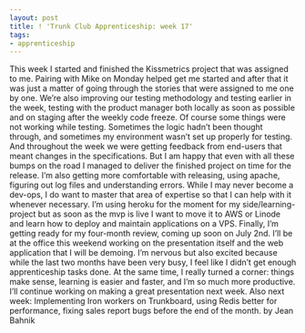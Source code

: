 ```yaml
---
layout: post
title: ! 'Trunk Club Apprenticeship: week 17'
tags:
- apprenticeship
---
```

This week I started and finished the Kissmetrics project that was assigned to me. Pairing with Mike on Monday helped get me started and after that it was just a matter of going through the stories that were assigned to me one by one. We’re also improving our testing methodology and testing earlier in the week, testing with the product manager both locally as soon as possible and on staging after the weekly code freeze. Of course some things were not working while testing. Sometimes the logic hadn’t been thought through, and sometimes my environment wasn’t set up properly for testing. And throughout the week we were getting feedback from end-users that meant changes in the specifications. But I am happy that even with all these bumps on the road I managed to deliver the finished project on time for the release.
I’m also getting more comfortable with releasing, using apache, figuring out log files and understanding errors. While I may never become a dev-ops, I do want to master that area of expertise so that I can help with it whenever necessary. I’m using heroku for the moment for my side/learning-project but as soon as the mvp is live I want to move it to AWS or Linode and learn how to deploy and maintain applications on a VPS.
Finally, I’m getting ready for my four-month review, coming up soon on July 2nd. I’ll be at the office this weekend working on the presentation itself and the web application that I will be demoing. I’m nervous but also excited because while the last two months have been very busy, I feel like I didn’t get enough apprenticeship tasks done. At the same time, I really turned a corner: things make sense, learning is easier and faster, and I’m so much more productive. I’ll continue working on making a great presentation next week.
Also next week: Implementing Iron workers on Trunkboard, using Redis better for performance, fixing sales report bugs before the end of the month.
by Jean Bahnik
